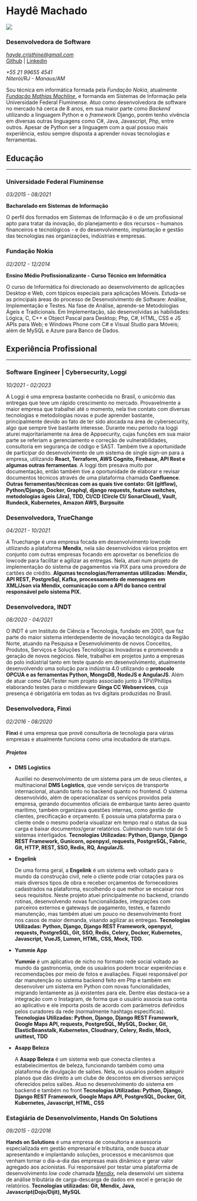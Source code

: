 # Haydê Machado

![](https://pt.gravatar.com/userimage/155115996/8d89f0d4247cae36b5d0eb8ae6bfd7a2.jpg?size=200)

### Desenvolvedora de Software
*[hayde.cristhine@gmail.com](mailto:hayde.cristhine@gmail.com)*  
[Github](https://github.com/haycristhine) | [Linkedin](https://www.linkedin.com/in/hayde-machado/)

*+55 21 99655 4541*  
*Niterói/RJ - Manaus/AM*  

Sou técnica em informática formada pela  *Fundação Nokia*, atualmente [*Fundação Mathias Machline*](https://www.fundacaomatiasmachline.org.br/), e formanda em Sistemas de Informação pela Universidade Federal Fluminense. Atuo como desenvolvedora de software no mercado há cerca de 8 anos, em sua maior parte como *Backend* utilizando a linguagem Python e o *framework* Django, porém tenho vivência em diversas outras linguagens como C#, Java, Javascript, Php, entre outros. Apesar de Python ser a linguagem com a qual possuo mais experiência, estou sempre disposta a aprender novas tecnologias e ferramentas.

## Educação
---
### Universidade Federal Fluminense
*03/2015 - 08/2021*

**Bacharelado em Sistemas de Informação**

O perfil dos formados em Sistemas de Informação é o de um profissional apto para tratar da inovação, do planejamento e dos recursos – humanos financeiros e tecnológicos - e do  desenvolvimento, implantação e gestão das tecnologias nas organizações, indústrias e empresas.

### Fundação Nokia
*02/2012 - 12/2014*

**Ensino Médio Profissionalizante - Curso Técnico em Informática** 

O curso de Informática foi direcionado ao desenvolvimento de aplicações Desktop e Web, com tópicos especiais para aplicações Móveis. Estuda-se as principais áreas do processo de Desenvolvimento de Software: Análise, Implementação e Testes. Na fase de Análise, aprende-se Metodologias Ágeis e Tradicionais. Em Implementação, são desenvolvidas as habilidades: Lógica, C, C++ e Object Pascal para Desktop; Php, C#, HTML, CSS e JS APIs para Web; e Windows Phone com C# e Visual Studio para Móveis; além de MySQL e Azure para Banco de Dados.

## Experiência Profissional
---
### Software Engineer | Cybersecurity, Loggi
*10/2021 - 02/2023*

 A Loggi é uma empresa bastante conhecida no Brasil, o unicórnio das entregas que teve um rápido crescimento no mercado. Provavelmente a maior empresa que trabalhei até o momento, nela tive contato com diversas tecnologias e metodologias novas e pude aprender bastante, principalmente devido ao fato de ter sido alocada na área de cybersecurity, algo que sempre tive bastante interesse. Durante meu período na loggi aturei majoritariamente na área de Appsecurity, cujas funções em sua maior parte se referiam a gerenciamento e correção de vulnerabilidades, consultoria em segurança de código e SAST. Também tive a oportunidade de participar do desenvolvimento de um sistema de single sign-on para a empresa, utilizando **React, Terraform, AWS Cognito, Firebase, API Rest e algumas outras ferramentas**. A loggi tbm presava muito por documentação, então também tive a oportunidade de elaborar e revisar documentos técnicos através de uma plataforma chamada **Confluence**. **Outras ferramentas/técnicas com as quais tive contato: Git (gitflow), Python/Django, Docker, Graphql, django requests, feature switches, metodologias ágeis (Jira), TDD, CI/CD (Circle CI/ SonarCloud), Vault, Rundeck, Kubernetes, Amazon AWS, Burpsuite**

### Desenvolvedora, TrueChange
*04/2021 - 10/2021*

 A Truechange é uma empresa focada em desenvolvimento lowcode utilizando a plataforma **Mendix**, nela são desenvolvidos vários projetos em conjunto com outras empresas focando em aproveitar os benefícios do lowcode para facilitar e agilizar as entregas. Nela, atuei num projeto de implementação do sistema de pagamentos via PIX para uma provedora de cartões de crédito. **Algumas tecnologias/ferramentas utilizadas: Mendix, API REST, PostgreSql, Kafka, processamento de mensagens em XML/Json via Mendix, comunicação com a API do banco central responsável pelo sistema PIX.**


### Desenvolvedora, INDT
*08/2020 - 04/2021*

 O INDT é um Instituto de Ciência e Tecnologia, fundado em 2001, que faz parte do maior sistema interdependente de inovação tecnológica da Região Norte, atuando na Pesquisa e Desenvolvimento de novos Conceitos, Produtos, Serviços e Soluções Tecnológicas Inovadoras e promovendo a geração de novos negócios. Nele, trabalhei em projetos junto a empresas do polo indústrial tanto em teste quando em desenvolvimento, atualmente desenvolvendo uma solução para indústria 4.0 utilizando o **protocolo OPCUA e as ferramentas Python, MongoDB, NodeJS e AngularJS**. Além de atuar como QA/Tester num projeto associado junto à TPV/Phillips elaborando testes para o middleware **Ginga CC Webservices**, cuja presença é obrigatória em todas as tvs digitais produzidas no Brasil.
 

### Desenvolvedora, Finxi
*02/2016 - 08/2020*

**Finxi** é uma empresa que provê consultoria de tecnologia para várias empresas e atualmente funciona como uma incubadora de startups. 
##### Projetos
  - **DMS Logistics**
  
    Auxiliei no desenvolvimento de um sistema para um de seus clientes, a multinacional **DMS Logistics**, que vende serviços de transporte internacional, atuando tanto no backend quanto no frontend. O sistema desenvolvido, além de operacionalizar os serviços providos pela empresa, gerando documentos oficiais de embarque tanto áereo quanto marítimo, também organizava questões internas, como gestão de clientes, precificação e orçamento. E possuía uma plataforma para o cliente onde o mesmo poderia visualizar em tempo real o status da sua carga e baixar documentos/gerar relatórios. Culminando num total de 5 sistemas interligados.
**Tecnologias Utilizadas: Python, Django, Django REST Framework, Gunicorn, openpyxl, requests, PostgreSQL, Fabric, Git, HTTP, REST, SSO, Redis, RQ, AngularJS.**

  - **Engelink**
  
    De uma forma geral, a **Engelink** é um sistema web voltado para o mundo da construção civil, nele o cliente pode criar cotações para os mais diversos tipos de obra e receber orçamentos de fornecedores cadastrados na plataforma, escolhendo o que melhor se encaixar nos seus requisitos. Neste projeto atuei principalmente no backend, criando rotinas, desenvolvendo novas funcionalidades, integrações com parceiros externos e gateways de pagamento, testes, e fazendo manutenção, mas também atuei um pouco no desenvolvimento front nos casos de maior demanda, visando agilizar as entregas.
**Tecnologias Utilizadas: Python, Django, Django REST Framework, openpyxl, requests, PostgreSQL, Git, SSO, Redis, Celery, Docker, Kubernetes, Javascript, VueJS, Lumen, HTML, CSS, Mock, TDD.**

  - **Yummie App**
  
    **Yummie** é um aplicativo de nicho no formato rede social voltado ao mundo da gastronomia, onde os usuários podem trocar experiências e recomendações por meio de fotos e avaliações. Fiquei responsável por dar manutenção no sistema backend feito em Php e também em desenvolver um sistema em Python com novas funcionalidades, migrando lentamente as já existentes para ele. Dentre elas destaca-se a integração com o Instagram, de forma que o usuário associa sua conta ao aplicativo e ele importa posts de acordo com parâmetros definidos pelos curadores da rede (normalmente hashtags específicas).
**Tecnologias Utilizadas: Python, Django, Django REST Framework, Google Maps API, requests, PostgreSQL, MySQL, Docker, Git, ElasticBeanstalk, Kubernetes, Cloudnary, Celery, Redis, Mock, unittest, TDD**

  - **Asapp Beleza**
  
    A **Asapp Beleza** é um sistema web que conecta clientes a estabelecimentos de beleza, funcionando também como uma plataforma de divulgação de salões. Nela, os usuários podem adquirir planos que dão direito a um clube de descontos em diversos serviços oferecidos pelos salões. Atuo no desenvolvimento do sistema em backend e também no front
**Tecnologias Utilizadas: Python, Django, Django REST Framework, Google Maps API, PostgreSQL, Docker, Git, Kubernetes, Javascript, HTML, CSS**

### Estagiária de Desenvolvimento, Hands On Solutions
*09/2015 - 02/2016*

**Hands on Solutions** é uma empresa de consultoria e assessoria especializada em gestão empresarial e tributária, onde busca atuar apresentando e implantando soluções, processos e mecanismos que venham tornar o dia-a-dia das empresas mais dinâmico e  gerar valor agregado aos acionistas. Fui responsável por testar uma plataforma de desenvolvimento *low code* chamada [Mendix](https://www.mendix.com/), nela desenvolvi um sistema de análise tributária de carga-descarga de dados em excel e geração de relatórios.
**Tecnologias utilizadas: Git, Mendix, Java, Javascript(Dojo/Dijit), MySQL**

